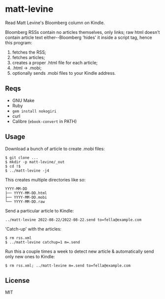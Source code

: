 # matt-levine

Read Matt Levine's Bloomberg column on Kindle.

Bloomberg RSSs contain no articles themselves, only links; raw html
doesn't contain article text either--Bloomberg 'hides' it inside a
script tag, hence this program:

1. fetches the RSS;
2. fetches articles;
3. creates a proper .html file for each article;
4. .html -> .mobi;
5. optionally sends .mobi files to your Kindle address.

## Reqs

* GNU Make
* Ruby
* `gem install nokogiri`
* curl
* Calibre (`ebook-convert` in PATH)

## Usage

Download a bunch of article to create .mobi files:

~~~
$ git clone ...
$ mkdir -p matt-levine/_out
$ cd !$
$ ../matt-levine -j4
~~~

This creates multiple directories like so:

~~~
YYYY-MM-DD
├── YYYY-MM-DD.html
├── YYYY-MM-DD.mobi
└── YYYY-MM-DD.raw
~~~

Send a particular article to Kindle:

    ../matt-levine 2022-08-22/2022-08-22.send to=fella@example.com

'Catch-up' with the articles:

    $ rm rss.xml
    $ ../matt-levine catchup=1 m=.send

Run this a couple times a week to detect new article & automatically
send only new ones to Kindle:

    $ rm rss.xml; ../matt-levine m=.send to=fella@example.com

## License

MIT
